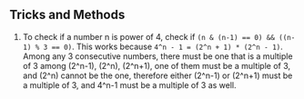 ## Tricks and Methods

1. To check if a number n is power of 4, check if ```(n & (n-1) == 0) && ((n-1) % 3 == 0)```. This works because ```4^n - 1 = (2^n + 1) * (2^n - 1)```. Among any 3 consecutive numbers, there must be one that is a multiple of 3 among (2^n-1), (2^n), (2^n+1), one of them must be a multiple of 3, and (2^n) cannot be the one, therefore either (2^n-1) or (2^n+1) must be a multiple of 3, and 4^n-1 must be a multiple of 3 as well.
